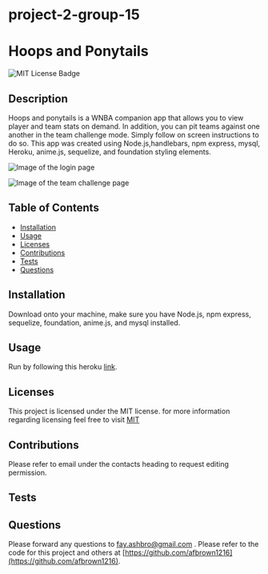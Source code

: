 # project-2-group-15

# Hoops and Ponytails

  ![MIT License Badge](https://img.shields.io/badge/license-MIT-blue)
  

## Description
Hoops and ponytails is a WNBA companion app that allows you to view player and team stats on demand. In addition, you can pit teams against one another in the team challenge mode. Simply follow on screen instructions to do so. This app was created using Node.js,handlebars, npm express, mysql, Heroku, anime.js, sequelize, and foundation styling elements.

    
![Image of the login page](./public/assets/img/login-screencap.PNG)

![Image of the team challenge page](./public/assets/img/team-challenge-screencap.PNG)

## Table of Contents

  * [Installation](#Installation)
  * [Usage](#Usage)
  * [Licenses](#Licenses)
  * [Contributions](#Contributions)
  * [Tests](#Tests)
  * [Questions](#Questions)

## Installation
  Download onto your machine, make sure you have Node.js, npm express, sequelize, foundation, anime.js, and mysql installed. 

## Usage
  Run by following this heroku [link](https://fierce-eyrie-52796.herokuapp.com/).

## Licenses
  This project is licensed under the MIT license. for more information regarding licensing feel free to visit
  [MIT](https://choosealicense.com/licenses/mit/)
  

## Contributions
  Please refer to email under the contacts heading to request editing permission.

## Tests
   

## Questions
 Please forward any questions to [fay.ashbro@gmail.com](fay.ashbro@gmail.com) . Please refer to the code for this project and others at [https://github.com/afbrown1216](https://github.com/afbrown1216).
